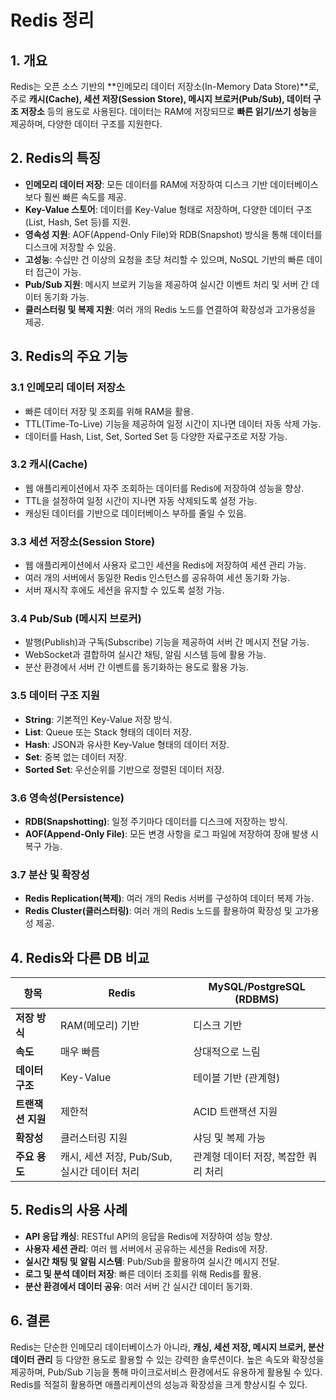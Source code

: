 # Redis 정리

## 1. 개요

Redis는 오픈 소스 기반의 **인메모리 데이터 저장소(In-Memory Data Store)**로, 주로 **캐시(Cache), 세션 저장(Session Store), 메시지 브로커(Pub/Sub), 데이터 구조 저장소** 등의 용도로 사용된다. 데이터는 RAM에 저장되므로 **빠른 읽기/쓰기 성능**을 제공하며, 다양한 데이터 구조를 지원한다.

## 2. Redis의 특징

- **인메모리 데이터 저장**: 모든 데이터를 RAM에 저장하여 디스크 기반 데이터베이스보다 훨씬 빠른 속도를 제공.
- **Key-Value 스토어**: 데이터를 Key-Value 형태로 저장하며, 다양한 데이터 구조(List, Hash, Set 등)를 지원.
- **영속성 지원**: AOF(Append-Only File)와 RDB(Snapshot) 방식을 통해 데이터를 디스크에 저장할 수 있음.
- **고성능**: 수십만 건 이상의 요청을 초당 처리할 수 있으며, NoSQL 기반의 빠른 데이터 접근이 가능.
- **Pub/Sub 지원**: 메시지 브로커 기능을 제공하여 실시간 이벤트 처리 및 서버 간 데이터 동기화 가능.
- **클러스터링 및 복제 지원**: 여러 개의 Redis 노드를 연결하여 확장성과 고가용성을 제공.

## 3. Redis의 주요 기능

### 3.1 인메모리 데이터 저장소

- 빠른 데이터 저장 및 조회를 위해 RAM을 활용.
- TTL(Time-To-Live) 기능을 제공하여 일정 시간이 지나면 데이터 자동 삭제 가능.
- 데이터를 Hash, List, Set, Sorted Set 등 다양한 자료구조로 저장 가능.

### 3.2 캐시(Cache)

- 웹 애플리케이션에서 자주 조회하는 데이터를 Redis에 저장하여 성능을 향상.
- TTL을 설정하여 일정 시간이 지나면 자동 삭제되도록 설정 가능.
- 캐싱된 데이터를 기반으로 데이터베이스 부하를 줄일 수 있음.

### 3.3 세션 저장소(Session Store)

- 웹 애플리케이션에서 사용자 로그인 세션을 Redis에 저장하여 세션 관리 가능.
- 여러 개의 서버에서 동일한 Redis 인스턴스를 공유하여 세션 동기화 가능.
- 서버 재시작 후에도 세션을 유지할 수 있도록 설정 가능.

### 3.4 Pub/Sub (메시지 브로커)

- 발행(Publish)과 구독(Subscribe) 기능을 제공하여 서버 간 메시지 전달 가능.
- WebSocket과 결합하여 실시간 채팅, 알림 시스템 등에 활용 가능.
- 분산 환경에서 서버 간 이벤트를 동기화하는 용도로 활용 가능.

### 3.5 데이터 구조 지원

- **String**: 기본적인 Key-Value 저장 방식.
- **List**: Queue 또는 Stack 형태의 데이터 저장.
- **Hash**: JSON과 유사한 Key-Value 형태의 데이터 저장.
- **Set**: 중복 없는 데이터 저장.
- **Sorted Set**: 우선순위를 기반으로 정렬된 데이터 저장.

### 3.6 영속성(Persistence)

- **RDB(Snapshotting)**: 일정 주기마다 데이터를 디스크에 저장하는 방식.
- **AOF(Append-Only File)**: 모든 변경 사항을 로그 파일에 저장하여 장애 발생 시 복구 가능.

### 3.7 분산 및 확장성

- **Redis Replication(복제)**: 여러 개의 Redis 서버를 구성하여 데이터 복제 가능.
- **Redis Cluster(클러스터링)**: 여러 개의 Redis 노드를 활용하여 확장성 및 고가용성 제공.

## 4. Redis와 다른 DB 비교

| 항목              | Redis                                        | MySQL/PostgreSQL (RDBMS)             |
| ----------------- | -------------------------------------------- | ------------------------------------ |
| **저장 방식**     | RAM(메모리) 기반                             | 디스크 기반                          |
| **속도**          | 매우 빠름                                    | 상대적으로 느림                      |
| **데이터 구조**   | Key-Value                                    | 테이블 기반 (관계형)                 |
| **트랜잭션 지원** | 제한적                                       | ACID 트랜잭션 지원                   |
| **확장성**        | 클러스터링 지원                              | 샤딩 및 복제 가능                    |
| **주요 용도**     | 캐시, 세션 저장, Pub/Sub, 실시간 데이터 처리 | 관계형 데이터 저장, 복잡한 쿼리 처리 |

## 5. Redis의 사용 사례

- **API 응답 캐싱**: RESTful API의 응답을 Redis에 저장하여 성능 향상.
- **사용자 세션 관리**: 여러 웹 서버에서 공유하는 세션을 Redis에 저장.
- **실시간 채팅 및 알림 시스템**: Pub/Sub을 활용하여 실시간 메시지 전달.
- **로그 및 분석 데이터 저장**: 빠른 데이터 조회를 위해 Redis를 활용.
- **분산 환경에서 데이터 공유**: 여러 서버 간 실시간 데이터 동기화.

## 6. 결론

Redis는 단순한 인메모리 데이터베이스가 아니라, **캐싱, 세션 저장, 메시지 브로커, 분산 데이터 관리** 등 다양한 용도로 활용할 수 있는 강력한 솔루션이다. 높은 속도와 확장성을 제공하며, Pub/Sub 기능을 통해 마이크로서비스 환경에서도 유용하게 활용될 수 있다. Redis를 적절히 활용하면 애플리케이션의 성능과 확장성을 크게 향상시킬 수 있다.

